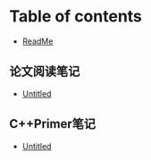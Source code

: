 # Table of contents

* [ReadMe](README.md)

## 论文阅读笔记

* [Untitled](lun-wen-yue-du-bi-ji/untitled.md)

## C++Primer笔记

* [Untitled](c++primer-bi-ji/untitled.md)

